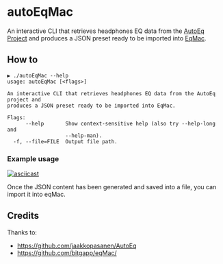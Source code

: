 # autoEqMac
An interactive CLI that retrieves headphones EQ data from the [AutoEq Project](https://github.com/jaakkopasanen/AutoEq) and produces a JSON preset ready to be imported into [EqMac](https://github.com/bitgapp/eqMac/).

## How to

```
▶ ./autoEqMac --help
usage: autoEqMac [<flags>]

An interactive CLI that retrieves headphones EQ data from the AutoEq project and
produces a JSON preset ready to be imported into EqMac.

Flags:
      --help       Show context-sensitive help (also try --help-long and
                   --help-man).
  -f, --file=FILE  Output file path.
```

### Example usage

[![asciicast](https://asciinema.org/a/368415.svg)](https://asciinema.org/a/368415)

Once the JSON content has been generated and saved into a file, you can import it into eqMac.

## Credits

Thanks to:
 - https://github.com/jaakkopasanen/AutoEq
 - https://github.com/bitgapp/eqMac/
